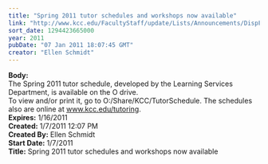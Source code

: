 ```yaml
---
title: "Spring 2011 tutor schedules and workshops now available"
link: "http://www.kcc.edu/FacultyStaff/update/Lists/Announcements/DispForm.aspx?ID=63"
sort_date: 1294423665000
year: 2011
pubDate: "07 Jan 2011 18:07:45 GMT"
creator: "Ellen Schmidt"
---
```


<div><b>Body:</b> <div class=ExternalClass872E3611B169495D910CCAD2BBE107E5><div>The Spring 2011 tutor schedule, developed by the Learning Services Department, is available on the O drive. <br></div>
<div>To view and/or print it, go to O:/Share/KCC/TutorSchedule. The schedules also are online at <a href="http://r20.rs6.net/tn.jsp?llr=tcchpwn6&amp;et=1104208766063&amp;s=0&amp;e=001onSZyyOqKqdAUpbPvWh31-o6boEMsNKlaM2ZOnKGwqalU81bXTgOvjhGsfS0hxi1iWE3btAZ2YsIdvjItC7-lYNC0mcGxnWUFOE_dzq5lQ4=" target="_blank" shape=rect>www.kcc.edu/tutoring</a>.<br></div></div></div>
<div><b>Expires:</b> 1/16/2011</div>
<div><b>Created:</b> 1/7/2011 12:07 PM</div>
<div><b>Created By:</b> Ellen Schmidt</div>
<div><b>Start Date:</b> 1/7/2011</div>
<div><b>Title:</b> Spring 2011 tutor schedules and workshops now available</div>
